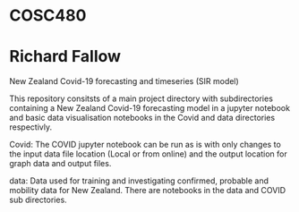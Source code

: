 # COSC480
# Richard Fallow

New Zealand Covid-19 forecasting and timeseries (SIR model)

This repository consitsts of a main project directory with subdirectories containing a New Zealand Covid-19 forecasting model in a jupyter notebook and basic data visualisation notebooks in the Covid and data directories respectivly.

Covid:
The COVID jupyter notebook can be run as is with only changes to the input data file location (Local or from online) and the output location for graph data and output files.

data:
Data used for training and investigating confirmed, probable and mobility data for New Zealand.
There are notebooks in the data and COVID sub directories. 

